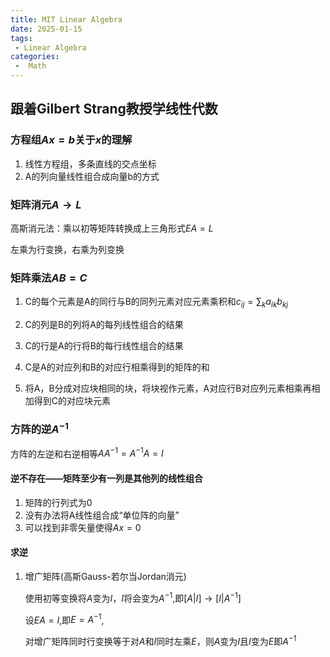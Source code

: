 ```yaml
---
title: MIT Linear Algebra
date: 2025-01-15
tags:
 - Linear Algebra
categories:
 -  Math
---
```


## 跟着Gilbert Strang教授学线性代数

### 方程组$Ax=b$关于$x$的理解

1. 线性方程组，多条直线的交点坐标
2. A的列向量线性组合成向量b的方式

### 矩阵消元$A \rightarrow L$

高斯消元法：乘以初等矩阵转换成上三角形式$EA=L$

左乘为行变换，右乘为列变换

### 矩阵乘法$AB=C$

1. C的每个元素是A的同行与B的同列元素对应元素乘积和$c_{ij}=\sum_k a_{ik}b_{kj}$

2. C的列是B的列将A的每列线性组合的结果
3. C的行是A的行将B的每行线性组合的结果
4. C是A的对应列和B的对应行相乘得到的矩阵的和
5. 将A，B分成对应块相同的块，将块视作元素，A对应行B对应列元素相乘再相加得到C的对应块元素

### 方阵的逆$A^{-1}$

方阵的左逆和右逆相等$AA^{-1}=A^{-1}A=I$

#### 逆不存在——矩阵至少有一列是其他列的线性组合

1. 矩阵的行列式为0
2. 没有办法将A线性组合成“单位阵的向量”
3. 可以找到非零矢量使得$Ax=0$

#### 求逆

1. 增广矩阵(高斯Gauss-若尔当Jordan消元)

   使用初等变换将$A$变为$I$，$I$将会变为$A^{-1}$,即$[A|I] \rightarrow [I|A^{-1}]$

   设$EA=I$,即$E=A^{-1}$,

   对增广矩阵同时行变换等于对$A$和$I$同时左乘$E$，则$A$变为$I$且$I$变为$E$即$A^{-1}$





